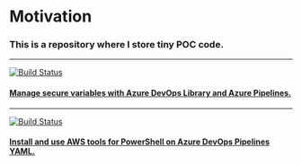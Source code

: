 # Motivation

### This is a repository where I store tiny POC code.
-------------------------
[![Build Status](https://littlecoding.visualstudio.com/Open-Project/_apis/build/status/kunduso.TestProjects.add-library-variables?branchName=main)](https://littlecoding.visualstudio.com/Open-Project/_build/latest?definitionId=24&branchName=main) 
#### [Manage secure variables with Azure DevOps Library and Azure Pipelines.](./azure-devops-library-variable-group/)
-------------------------
[![Build Status](https://littlecoding.visualstudio.com/Open-Project/_apis/build/status/kunduso.TestProjects%20(1)?branchName=main)](https://littlecoding.visualstudio.com/Open-Project/_build/latest?definitionId=29&branchName=main)
#### [Install and use AWS tools for PowerShell on Azure DevOps Pipelines YAML.](./install-aws-tools-powershell/)